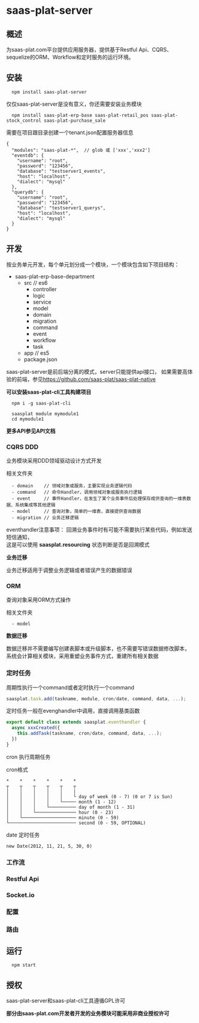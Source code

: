 # saas-plat-server

## 概述
为saas-plat.com平台提供应用服务器，提供基于Restful Api、CQRS、sequelize的ORM、Workflow和定时服务的运行环境。

## 安装

```
  npm install saas-plat-server
```

仅仅saas-plat-server是没有意义，你还需要安装业务模块

```
  npm install saas-plat-erp-base saas-plat-retail_pos saas-plat-stock_control saas-plat-purchase_sale
```

需要在项目跟目录创建一个tenant.json配置服务器信息

```
{
  "modules": "saas-plat-*",  // glob 或 ['xxx','xxx2']
  "eventdb": {
    "username": "root",
    "password": "123456",
    "database": "testserver1_events",
    "host": "localhost",
    "dialect": "mysql"
  },
  "querydb": {
    "username": "root",
    "password": "123456",
    "database": "testserver1_querys",
    "host": "localhost",
    "dialect": "mysql"
  }
}
```

## 开发

按业务单元开发，每个单元划分成一个模块，一个模块包含如下项目结构：

+ saas-plat-erp-base-department
  - src     // es6
    - controller
    - logic
    - service
    - model
    - domain
    - migration
    - command
    - event
    - workflow
    - task
  - app     // es5
  - package.json

saas-plat-server是前后端分离的模式，server只能提供api接口，
如果需要高体验的前端，参见<https://github.com/saas-plat/saas-plat-native>

**可以安装saas-plat-cli工具构建项目**

```
  npm i -g saas-plat-cli

  saasplat module mymodule1
  cd mymodule1
```

**更多API参见API文档**

### CQRS DDD

业务模块采用DDD领域驱动设计方式开发

相关文件夹

```
  - domain    // 领域对象或服务，主要实现业务逻辑代码
  - command   // 命令Handler，调用领域对象或服务执行逻辑
  - event     // 事件Handler，在发生了某个业务事件后处理保存成供查询的一维表数据、系统集成等其他逻辑
  - model     // 查询对象，简单的一维表，直接提供查询数据
  - migration // 业务迁移逻辑
```

eventhandler注意事项：
  回溯业务事件时有可能不需要执行某些代码，例如发送短信通知，  
  这是可以使用 **saasplat.resourcing** 状态判断是否是回溯模式

**业务迁移**

业务迁移适用于调整业务逻辑或者错误产生的数据错误

### ORM

查询对象采用ORM方式操作

相关文件夹

```
  - model
```

**数据迁移**

数据迁移并不需要编写创建表脚本或升级脚本，也不需要写错误数据修改脚本，
系统会计算相关模块，采用重塑业务事件方式，重建所有相关数据

### 定时任务

周期性执行一个command或者定时执行一个command

```js
saasplat.task.add(taskname, module, cron/date, command, data, ...);
```

定时任务一般在evenghandler中调用，直接调用基类函数

```js
export default class extends saasplat.eventhandler {
  async xxxCreated({
    this.addTask(taskname, cron/date, command, data, ...);
  })
}
```

cron 执行周期任务

cron格式  
```
*    *    *    *    *    *
┬    ┬    ┬    ┬    ┬    ┬
│    │    │    │    │    |
│    │    │    │    │    └ day of week (0 - 7) (0 or 7 is Sun)
│    │    │    │    └───── month (1 - 12)
│    │    │    └────────── day of month (1 - 31)
│    │    └─────────────── hour (0 - 23)
│    └──────────────────── minute (0 - 59)
└───────────────────────── second (0 - 59, OPTIONAL)
```

date 定时任务

```
new Date(2012, 11, 21, 5, 30, 0)
```

### 工作流

### Restful Api

### Socket.io

### 配置

### 路由

## 运行

```
  npm start
```

## 授权

saas-plat-server和saas-plat-cli工具遵循GPL许可

**部分由saas-plat.com开发者开发的业务模块可能采用非商业授权许可**
